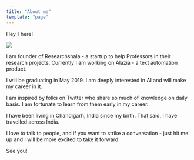 ```yaml
---
title: "About me"
template: "page"
---
```

Hey There!

![](/media/goa.jpeg)


I am founder of Researchshala - a startup to help Professors in their research projects. Currently I am working on Alazia - a text automation product. 

I will be graduating in May 2019. I am deeply interested in AI and will make my career in it. 

I am inspired by folks on Twitter who share so much of knowledge on daily basis. I am fortunate to learn from them early in my career. 

I have been living in Chandigarh, India since my birth. That said, I have travelled across India. 

I love to talk to people, and if you want to strike a conversation - just hit me up and I will be more excited to take it forward. 

See you!